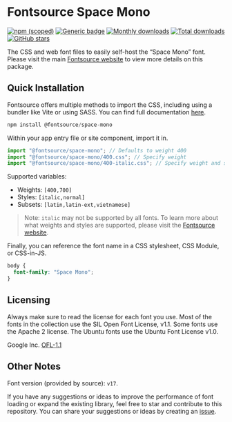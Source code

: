 # Fontsource Space Mono

[![npm (scoped)](https://img.shields.io/npm/v/@fontsource/space-mono?color=brightgreen)](https://www.npmjs.com/package/@fontsource/space-mono) [![Generic badge](https://img.shields.io/badge/fontsource-passing-brightgreen)](https://github.com/fontsource/fontsource) [![Monthly downloads](https://badgen.net/npm/dm/@fontsource/space-mono)](https://github.com/fontsource/fontsource) [![Total downloads](https://badgen.net/npm/dt/@fontsource/space-mono)](https://github.com/fontsource/fontsource) [![GitHub stars](https://img.shields.io/github/stars/fontsource/fontsource.svg?style=social&label=Star)](https://github.com/fontsource/fontsource/stargazers)

The CSS and web font files to easily self-host the “Space Mono” font. Please visit the main [Fontsource website](https://fontsource.org/fonts/space-mono) to view more details on this package.

## Quick Installation

Fontsource offers multiple methods to import the CSS, including using a bundler like Vite or using SASS. You can find full documentation [here](https://fontsource.org/docs/getting-started/introduction).

```javascript
npm install @fontsource/space-mono
```

Within your app entry file or site component, import it in.

```javascript
import "@fontsource/space-mono"; // Defaults to weight 400
import "@fontsource/space-mono/400.css"; // Specify weight
import "@fontsource/space-mono/400-italic.css"; // Specify weight and style
```

Supported variables:
- Weights: `[400,700]`
- Styles: `[italic,normal]`
- Subsets: `[latin,latin-ext,vietnamese]`

> Note: `italic` may not be supported by all fonts. To learn more about what weights and styles are supported, please visit the [Fontsource website](https://fontsource.org/fonts/space-mono).

Finally, you can reference the font name in a CSS stylesheet, CSS Module, or CSS-in-JS.

```css
body {
  font-family: "Space Mono";
}
```

## Licensing
Always make sure to read the license for each font you use. Most of the fonts in the collection use the SIL Open Font License, v1.1. Some fonts use the Apache 2 license. The Ubuntu fonts use the Ubuntu Font License v1.0.

Google Inc.
[OFL-1.1](http://scripts.sil.org/OFL)

## Other Notes
Font version (provided by source): `v17`.

If you have any suggestions or ideas to improve the performance of font loading or expand the existing library, feel free to star and contribute to this repository. You can share your suggestions or ideas by creating an [issue](https://github.com/fontsource/fontsource/issues).